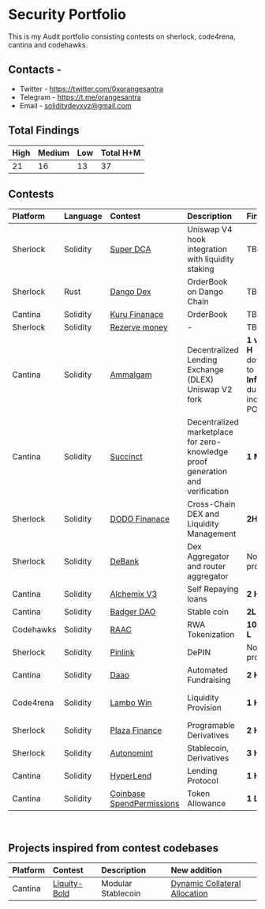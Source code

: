 # Security Portfolio
This is my Audit portfolio consisting contests on sherlock, code4rena, cantina and codehawks.

## Contacts -
- Twitter - https://twitter.com/0xorangesantra
- Telegram - https://t.me/orangesantra
- Email - soliditydevxyz@gmail.com

## Total Findings
|High|Medium|Low|Total H+M|
|:---|:-----|:--|:----|
|21|16|13|37|

## Contests
Platform|Language|Contest|Description|Findings|Report|Rank|
|:------|:-------|:------|:----------|:-------|------|----|
|Sherlock|Solidity|[Super DCA]()|Uniswap V4 hook integration with liquidity staking| TBD |-|-|
|Sherlock|Rust|[Dango Dex]()|OrderBook on Dango Chain| TBD |-|-|
|Cantina|Solidity|[Kuru Finanace]()|OrderBook| TBD |-|-|
|Sherlock|Solidity|[Rezerve money]()|-| TBD |-|-|
|Cantina|Solidity|[Ammalgam](https://cantina.xyz/competitions/02c29467-cb27-4beb-b2ef-500ad95e1a51)|Decentralized Lending Exchange (DLEX) Uniswap V2 fork|**1 valid solo H** downgraded to **Informational** due to incorrect POC|-|Top 5 (If poc was correct)
|Cantina|Solidity|[Succinct](https://cantina.xyz/competitions/bd43bdd1-bc7f-473b-96c0-d35d37f3db33/leaderboard)|Decentralized marketplace for zero-knowledge proof generation and verification|**1 M**|-|Top 20
|Sherlock|Solidity|[DODO Finanace](https://audits.sherlock.xyz/contests/852)|Cross-Chain DEX and Liquidity Management| **2H** |-|-|
|Sherlock|Solidity|[DeBank](https://audits.sherlock.xyz/contests/852)|Dex Aggregator and router aggregator| No Bug in protocol |-|-|
|Cantina|Solidity|[Alchemix V3](https://cantina.xyz/competitions/e68909e6-3491-4a94-a707-ecf0c89cf72a)|Self Repaying loans| **2 H, 4 M, 1 L** |-|-|
|Cantina|Solidity|[Badger DAO](https://cantina.xyz/competitions/f57ffb47-0ded-4f04-bcec-ecd7d47fad58)|Stable coin| **2L** |-|-|
|Codehawks|Solidity|[RAAC](https://codehawks.cyfrin.io/c/2025-02-raac)|RWA Tokenization| **10 H, 9 M, 8 L** |-|Top 25
|Sherlock|Solidity|[Pinlink](https://audits.sherlock.xyz/contests/852)|DePIN| No Bug in protocol |-|-|
|Cantina|Solidity|[Daao](https://cantina.xyz/competitions/bd43bdd1-bc7f-473b-96c0-d35d37f3db33/leaderboard)|Automated Fundraising|**2 H, 1 M, 3L**|-|-|
|Code4rena|Solidity|[Lambo Win](https://code4rena.com/audits/2024-12-lambowin)|Liquidity Provision|**1 H**|-|Top 3**🥉**
|Sherlock|Solidity|[Plaza Finance](https://audits.sherlock.xyz/contests/682/leaderboard)|Programable Derivatives|**2 H, 1 M**|-|-|
|Sherlock|Solidity|[Autonomint](https://audits.sherlock.xyz/contests/569/leaderboard)|Stablecoin, Derivatives|**3 H, 1 M**|-|-|
|Cantina|Solidity|[HyperLend](https://cantina.xyz/competitions/cd180bb3-5d7d-46ed-8b99-d905e54a9d0b/leaderboard)|Lending Protocol|**1 H**|-|Top 10
|Cantina|Solidity|[Coinbase SpendPermissions]()|Token Allowance|**1 L**|-|-|

<br>

## Projects inspired from contest codebases
Platform|Contest|Description|New addition|
|:------|:------|:----------|:-------|
|Cantina|[Liquity-Bold](https://cantina.xyz/competitions/d86632df-ab33-4448-8198-64955eae6712)|Modular Stablecoin|[Dynamic Collateral Allocation](https://github.com/orangesantra/bold-dynamicCollateralAllocation/blob/main/contracts/src/DynamicCollateralAllocation/README.md)|
